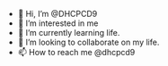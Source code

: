 - 👋 Hi, I’m @DHCPCD9
- 👀 I’m interested in me
- 🌱 I’m currently learning life.
- 💞️ I’m looking to collaborate on my life.
- 📫 How to reach me @dhcpcd9

